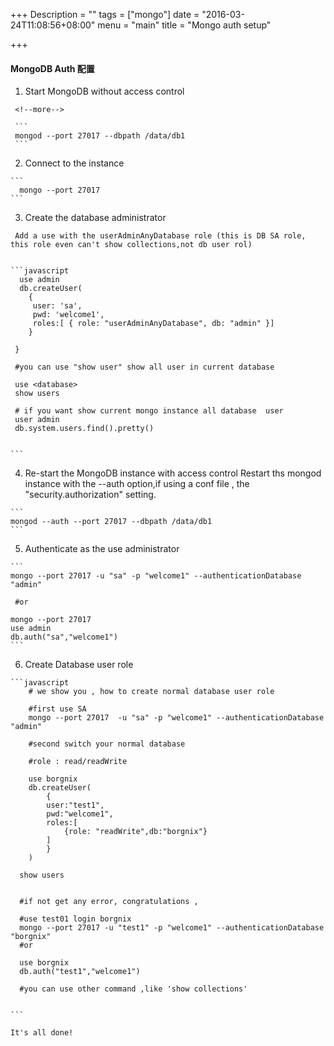 +++
Description = ""
tags = ["mongo"]
date = "2016-03-24T11:08:56+08:00"
menu = "main"
title = "Mongo auth setup"

+++

#### MongoDB Auth 配置

   1. Start MongoDB without access control
   
     <!--more-->

     ```
     mongod --port 27017 --dbpath /data/db1
     ```
     
   2. Connect to the instance

    ```
      mongo --port 27017
    ```
    
    
   3. Create the database  administrator

     Add a use with the userAdminAnyDatabase role (this is DB SA role, this role even can't show collections,not db user rol)
     
   
    ```javascript
      use admin
      db.createUser(
      	{
      	 user: 'sa',
      	 pwd: 'welcome1',
      	 roles:[ { role: "userAdminAnyDatabase", db: "admin" }]
      	}
      
     }
     
     #you can use "show user" show all user in current database
     
     use <database>
     show users
     
     # if you want show current mongo instance all database  user
     user admin
     db.system.users.find().pretty() 
   
     
    ```
   
   4. Re-start the MongoDB instance with access control
   Restart ths mongod instance with the --auth option,if using a conf file ,
   the "security.authorization" setting.

    ```
    mongod --auth --port 27017 --dbpath /data/db1
    ```
     
   5. Authenticate as the use administrator

    ```
    mongo --port 27017 -u "sa" -p "welcome1" --authenticationDatabase "admin"
   
     #or 
   
    mongo --port 27017
    use admin
    db.auth("sa","welcome1")
    ```
   
   6. Create Database user role

    ```javascript
   		# we show you , how to create normal database user role
   		
   		#first use SA
   		mongo --port 27017  -u "sa" -p "welcome1" --authenticationDatabase "admin"

		#second switch your normal database 
		
		#role : read/readWrite
		
   		use borgnix
   		db.createUser(
   			{
   			user:"test1",
   			pwd:"welcome1",
   			roles:[
   				{role: "readWrite",db:"borgnix"}
   			]
   			}
   		)
   
      show users
      
      
      #if not get any error, congratulations ,
      
      #use test01 login borgnix
      mongo --port 27017 -u "test1" -p "welcome1" --authenticationDatabase "borgnix"
      #or
      
      use borgnix
      db.auth("test1","welcome1")
      
      #you can use other command ,like 'show collections'
   
   
    ```
    
    It's all done!